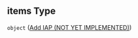 ## items Type

`object` ([Add IAP (NOT YET IMPLEMENTED)](generic-properties-root-add-in-app-purchase-properties-add-iap-add-iap-not-yet-implemented.md))
